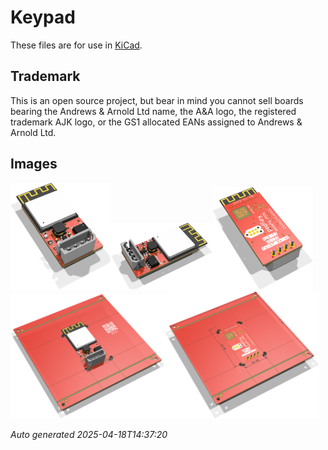 # Keypad

These files are for use in [KiCad](https://www.kicad.org).

## Trademark

This is an open source project, but bear in mind you cannot sell boards bearing the Andrews & Arnold Ltd name, the A&A logo, the registered trademark AJK logo, or the GS1 allocated EANs assigned to Andrews & Arnold Ltd.

## Images

<img src='Keypad.png' width=32%><img src='Keypad-90.png' width=32%><img src='Keypad-bottom.png' width=32%>
<img src='Keypad-panel.png' width=49%><img src='Keypad-panel-bottom.png' width=49%>

*Auto generated 2025-04-18T14:37:20*
